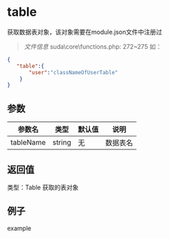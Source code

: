 # table
获取数据表对象，该对象需要在module.json文件中注册过
> *文件信息* suda\core\functions.php: 272~275
如：
```json
{
   "table":{
       "user":"classNameOfUserTable"
    }
}
```

## 参数

| 参数名 | 类型 | 默认值 | 说明 |
|--------|-----|-------|-------|
| tableName |  string | 无 |  数据表名 |

## 返回值
类型：Table
 获取的表对象

## 例子

example